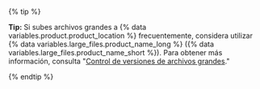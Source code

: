 {% tip %}

**Tip:** Si subes archivos grandes a {% data variables.product.product_location %} frecuentemente, considera utilizar {% data variables.large_files.product_name_long %} ({% data variables.large_files.product_name_short %}). Para obtener más información, consulta "[Control de versiones de archivos grandes](/articles/versioning-large-files)."

{% endtip %}
